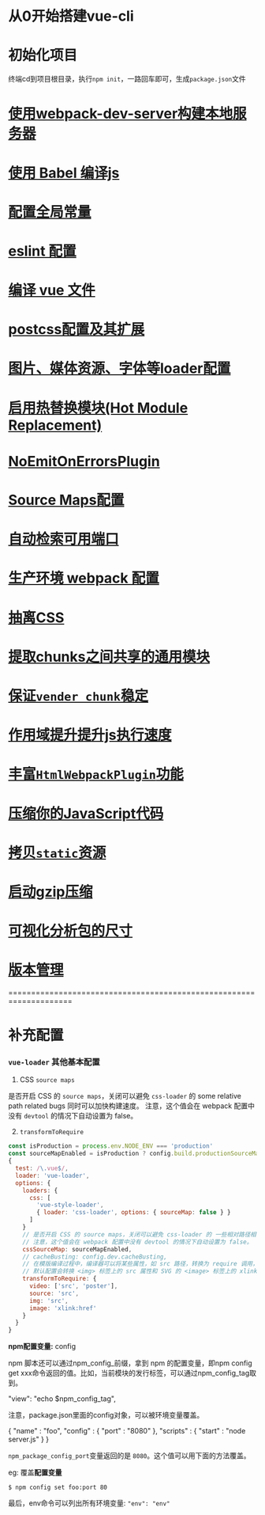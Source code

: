 
从0开始搭建vue-cli
======

# 初始化项目

终端cd到项目根目录，执行`npm init`，一路回车即可，生成`package.json`文件

# [使用webpack-dev-server构建本地服务器](./webpackDevServer.md)

# [使用 Babel 编译js](./Babel使用.md)

# [配置全局常量](./全局常量配置及其使用.md)

# [eslint 配置](./配置eslint.md)

# [编译 vue 文件](./vue-loader配置.md)

# [postcss配置及其扩展](./postcss配置及其扩展.md)

# [图片、媒体资源、字体等loader配置](./常用loader配置.md)

# [启用热替换模块(Hot Module Replacement)](./启用热替换模块.md)

# [NoEmitOnErrorsPlugin](./NoEmitOnErrorsPlugin.md)

# [Source Maps配置](./SourceMaps.md)

# [自动检索可用端口](./自动检索可用端口.md)

# [生产环境 webpack 配置](./生产环境webpack基础配置.md)

# [抽离CSS](./抽离CSS.md)

# [提取chunks之间共享的通用模块](./提取chunks之间共享的通用模块.md)

# [保证`vender chunk`稳定](./HashedModuleIdsPlugin.md)

# [作用域提升提升js执行速度](./ModuleConcatenationPlugin使用.md)

# [丰富`HtmlWebpackPlugin`功能](./HtmlWebpackPlugin功能扩展.md)

# [压缩你的JavaScript代码](./压缩JavaScript代码.md)

# [拷贝`static`资源](./静态资源管理.md)
        
# [启动gzip压缩](./gzip压缩.md)

# [可视化分析包的尺寸](./可视化分析包的尺寸.md)

# [版本管理](./版本管理.md)



====================================================================

# 补充配置

### `vue-loader` 其他基本配置

1. CSS `source maps`

是否开启 CSS 的 `source maps`，关闭可以避免 `css-loader` 的 some relative path related bugs 同时可以加快构建速度。
注意，这个值会在 webpack 配置中没有 `devtool` 的情况下自动设置为 false。

2. `transformToRequire`

``` js
const isProduction = process.env.NODE_ENV === 'production'
const sourceMapEnabled = isProduction ? config.build.productionSourceMap : config.dev.cssSourceMap
{
  test: /\.vue$/,
  loader: 'vue-loader',
  options: {
    loaders: {
      css: [
        'vue-style-loader',
        { loader: 'css-loader', options: { sourceMap: false } }
      ]
    }
    // 是否开启 CSS 的 source maps，关闭可以避免 css-loader 的 一些相对路径相关的错误（some relative path related bugs），同时可以加快构建速度。
    // 注意，这个值会在 webpack 配置中没有 devtool 的情况下自动设置为 false。
    cssSourceMap: sourceMapEnabled,
    // cacheBusting: config.dev.cacheBusting,
    // 在模版编译过程中，编译器可以将某些属性，如 src 路径，转换为 require 调用，以便目标资源可以由 webpack 处理。
    // 默认配置会转换 <img> 标签上的 src 属性和 SVG 的 <image> 标签上的 xlink：href 属性。即默认值: { img: 'src', image: 'xlink:href' }
    transformToRequire: {
      video: ['src', 'poster'],
      source: 'src',
      img: 'src',
      image: 'xlink:href'
    }
  }
}
```


**npm配置变量:** config

npm 脚本还可以通过npm_config_前缀，拿到 npm 的配置变量，即npm config get xxx命令返回的值。比如，当前模块的发行标签，可以通过npm_config_tag取到。

"view": "echo $npm_config_tag",

注意，package.json里面的config对象，可以被环境变量覆盖。

{ 
  "name" : "foo",
  "config" : { "port" : "8080" },
  "scripts" : { "start" : "node server.js" }
}

`npm_package_config_port`变量返回的是 `8080`。这个值可以用下面的方法覆盖。

eg: 覆盖**配置变量**

```
$ npm config set foo:port 80
```

最后，env命令可以列出所有环境变量: `"env": "env"`